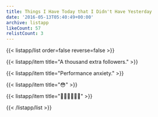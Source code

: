 ```yaml
---
title: Things I Have Today that I Didn't Have Yesterday
date: '2016-05-13T05:40:49+00:00'
archive: listapp
likeCount: 57
relistCount: 3
---
```



{{< listapp/list order=false reverse=false >}}

   {{< listapp/item title="A thousand extra followers." >}}

   {{< listapp/item title="Performance anxiety." >}}

   {{< listapp/item title="😳" >}}

   {{< listapp/item title="🏃🏻🏃🏻🏃🏻" >}}

{{< /listapp/list >}}
